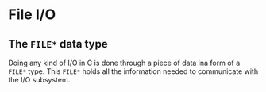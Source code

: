 # File I/O

## The `FILE*` data type

Doing any kind of I/O in C is done through a piece of data ina form of a `FILE*`
type. This `FILE*` holds all the information needed to communicate with the I/O
subsystem.
